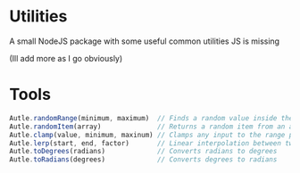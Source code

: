 # Utilities

A small NodeJS package with some useful common utilities JS is missing

(Ill add more as I go obviously)

# Tools

```js
Autle.randomRange(minimum, maximum)  // Finds a random value inside the range provided
Autle.randomItem(array)              // Returns a random item from an array
Autle.clamp(value, minimum, maxinum) // Clamps any input to the range provided
Autle.lerp(start, end, factor)       // Linear interpolation between two numbers by a factor
Autle.toDegrees(radians)             // Converts radians to degrees
Autle.toRadians(degrees)             // Converts degrees to radians
```
